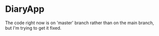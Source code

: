# DiaryApp

The code right now is on 'master' branch rather than on the main branch, but I'm trying to get it fixed. 

